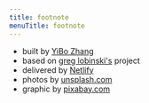 ```yaml
---
title: footnote
menuTitle: footnote
---
```


* built by [YiBo Zhang](https://www.yibozhang.site)
* based on [greg lobinski's](https://www.greglobinski.com) project
* delivered by [Netlify](https://www.netlify.com/)
* photos by [unsplash.com](https://unsplash.com)
* graphic by [pixabay.com](https://pixabay.com)
